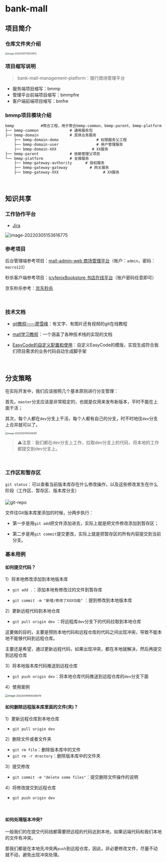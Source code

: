 # bank-mall

## 项目简介

### 仓库文件夹介绍



<img src="https://cdn.jsdelivr.net/gh/pixyshu/picgo@main/image/20220307113034.png" alt="image-20220307113033972" style="zoom:50%;" />





### 项目缩写说明

> bank-mall-management-platform：银行商场管理平台

- 服务端项目缩写：bmmp
- 管理平台前端项目缩写：bmmpfre
- 客户端前端项目缩写：bmfre

### bmmp项目模块介绍

```xml
bmmp            #聚合工程，用于聚合bmmp-common、bmmp-parent、bmmp-platform
├── bmmp-common				 # 通用服务包
├── bmmp-domain				 # 具体业务服务
	├── bmmp-domain-demo				 # 权限服务父工程
	├── bmmp-domain-user				 # 用户管理服务
	├── bmmp-domain-XXX			 	   # XX服务
├── bmmp-parent				 # 依赖管理父项目
└── bmmp-platform			 # 支撑服务
	├── bmmp-gateway-authority		# 授权服务
	├── bmmp-gateway-gateway		  # 网关服务
	├── bmmp-gateway-XXX		 			# XX服务
```



<br>

## 知识共享

### 工作协作平台

- [Jira](https://shuisheng.atlassian.net/jira/software/projects/SCRUM/boards/2/roadmap?shared=&atlOrigin=eyJpIjoiNjdiMjA4NWZiMzgxNGIxMzljMDYxNGY0Y2JmNjQ3YmEiLCJwIjoiaiJ9)


![image-20220305153616775](https://cdn.jsdelivr.net/gh/pixyshu/picgo@main/image/20220305153618.png)



### 参考项目

后台管理端参考项目：[mall-admin-web 商场管理平台](https://github.com/macrozheng/mall-admin-web)（账户：`admin`，密码：`macro123`）

秒杀客户端参考项目：[icyfenixBookstore 书店在线平台](https://bookstore.icyfenix.cn/#/)（账户密码任意即可）

京东秒杀参考：[京东秒杀](https://miaosha.jd.com/)

<br>

### 技术文档

- [git教程——廖雪峰](https://www.liaoxuefeng.com/wiki/896043488029600)：有文字、有图片还有视频的git在线教程

- [mall学习教程](http://www.macrozheng.com/#/?id=mall学习教程)：一个涵盖了各种技术栈的实现的文档

- [EasyCode的自定义配置和使用](https://www.cnblogs.com/shuds/articles/15968119.html)：自定义EasyCode的模版，实现生成符合我们项目需求的业务代码自动生成脚手架

<br>

## 分支策略

在实际开发中，我们应该按照几个基本原则进行分支管理：

首先，`master`分支应该是非常稳定的，也就是仅用来发布新版本，平时不能在上面干活；

其次，每个人都在`dev`分支上干活，每个人都有自己的分支，时不时地往`dev`分支上合并就可以了。

<img src="https://cdn.jsdelivr.net/gh/pixyshu/picgo@main/image/20220303154315.png" alt="image-20220303154308361" style="zoom:50%;" />



> ⚠️注意：我们都在dev分支上工作，拉取dev分支上的代码，将本地的工作都提交到dev分支上。
>

<br>



### 工作区和暂存区

`git status`：可以查看当前版本库存在什么修改操作，以及这些修改发生在什么阶段（工作区、暂存区、版本库分支）

#### 

![git-repo](https://www.liaoxuefeng.com/files/attachments/919020037470528/0)

文件往Git版本库里添加的时候，分两步执行：

- 第一步是用`git add`把文件添加进去，实际上就是把文件修改添加到暂存区；

- 第二步是用`git commit`提交更改，实际上就是把暂存区的所有内容提交到当前分支。



### 基本用例

#### 如何提交代码？

1）将本地修改添加到本地版本库

- `git add .`：添加本地有修改过的文件到暂存库

- `git commit -m "新增/修改了XXX功能"` ：提到修改到本地版本库

2）更新远程代码到本地仓库

- `git pull origin dev` ：将远程库`dev`分支下的代码拉取到本地仓库

这要做的目的，主要是预防本地代码和远程仓库的代码之间出现冲突，导致不能本地不能够代码到远程仓库。

主要还是希望，通过更新远程代码，如果出现冲突，都在本地就解决，然后再提交到远程仓库

3）将本地版本库代码推送到远程仓库

- `git push origin dev`：将本地仓库代码推送到远程仓库的`dev`分支下面

4）使用案例

<img src="https://cdn.jsdelivr.net/gh/pixyshu/picgo@main/image/20220316193039.png" alt="image-20220316193038079" style="zoom:57%;" />



<br>

#### 如何删除远程版本库里面的文件(夹)？

1）更新远程仓库到本地仓库

- `git pull origin dev`

2）删除文件或者文件夹

- `git rm file`：删除版本库中的文件
- `git rm -r drectory`：删除版本库中的文件夹

3）提交修改

- `git commit -m "delete some files"`：提交删除文件操作的说明

4）将修改提交到远程仓库

- `git push origin dev`

<br>

#### 如何处理版本冲突?

一般我们的在提交代码钱都需要把远程的代码达到本地，如果远端代码和我们本地的文件有冲突。

那我们都是在本地先冲突再`push`到远程仓库，因此，非必要修改文件，尽量不动就不动，避免出现冲突处理。






